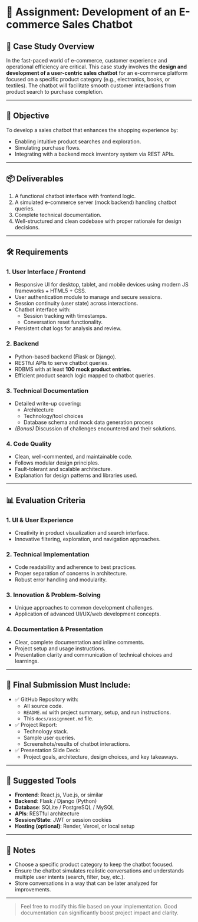 # 📄 Assignment: Development of an E-commerce Sales Chatbot

## 📝 Case Study Overview

In the fast-paced world of e-commerce, customer experience and operational efficiency are critical. This case study involves the **design and development of a user-centric sales chatbot** for an e-commerce platform focused on a specific product category (e.g., electronics, books, or textiles). The chatbot will facilitate smooth customer interactions from product search to purchase completion.

---

## 🎯 Objective

To develop a sales chatbot that enhances the shopping experience by:
- Enabling intuitive product searches and exploration.
- Simulating purchase flows.
- Integrating with a backend mock inventory system via REST APIs.

---

## 📦 Deliverables

1. A functional chatbot interface with frontend logic.
2. A simulated e-commerce server (mock backend) handling chatbot queries.
3. Complete technical documentation.
4. Well-structured and clean codebase with proper rationale for design decisions.

---

## 🛠️ Requirements

### 1. User Interface / Frontend
- Responsive UI for desktop, tablet, and mobile devices using modern JS frameworks + HTML5 + CSS.
- User authentication module to manage and secure sessions.
- Session continuity (user state) across interactions.
- Chatbot interface with:
  - Session tracking with timestamps.
  - Conversation reset functionality.
- Persistent chat logs for analysis and review.

### 2. Backend
- Python-based backend (Flask or Django).
- RESTful APIs to serve chatbot queries.
- RDBMS with at least **100 mock product entries**.
- Efficient product search logic mapped to chatbot queries.

### 3. Technical Documentation
- Detailed write-up covering:
  - Architecture
  - Technology/tool choices
  - Database schema and mock data generation process
- *(Bonus)* Discussion of challenges encountered and their solutions.

### 4. Code Quality
- Clean, well-commented, and maintainable code.
- Follows modular design principles.
- Fault-tolerant and scalable architecture.
- Explanation for design patterns and libraries used.

---

## 📊 Evaluation Criteria

### 1. UI & User Experience
- Creativity in product visualization and search interface.
- Innovative filtering, exploration, and navigation approaches.

### 2. Technical Implementation
- Code readability and adherence to best practices.
- Proper separation of concerns in architecture.
- Robust error handling and modularity.

### 3. Innovation & Problem-Solving
- Unique approaches to common development challenges.
- Application of advanced UI/UX/web development concepts.

### 4. Documentation & Presentation
- Clear, complete documentation and inline comments.
- Project setup and usage instructions.
- Presentation clarity and communication of technical choices and learnings.

---

## 📁 Final Submission Must Include:

- ✅ GitHub Repository with:
  - All source code.
  - `README.md` with project summary, setup, and run instructions.
  - This `docs/assignment.md` file.
- ✅ Project Report:
  - Technology stack.
  - Sample user queries.
  - Screenshots/results of chatbot interactions.
- ✅ Presentation Slide Deck:
  - Project goals, architecture, design choices, and key takeaways.

---

## 🧠 Suggested Tools

- **Frontend**: React.js, Vue.js, or similar
- **Backend**: Flask / Django (Python)
- **Database**: SQLite / PostgreSQL / MySQL
- **APIs**: RESTful architecture
- **Session/State**: JWT or session cookies
- **Hosting (optional)**: Render, Vercel, or local setup

---

## 📌 Notes

- Choose a specific product category to keep the chatbot focused.
- Ensure the chatbot simulates realistic conversations and understands multiple user intents (search, filter, buy, etc.).
- Store conversations in a way that can be later analyzed for improvements.

---

> Feel free to modify this file based on your implementation. Good documentation can significantly boost project impact and clarity.

